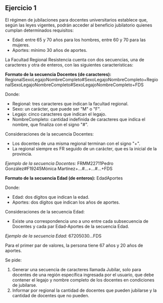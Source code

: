 ## Ejercicio 1
El régimen de jubilaciones para docentes universitarios establece que, según las leyes
vigentes, podrán acceder al beneficio jubilatorio quienes cumplan determinados requisitos:

- Edad: entre 65 y 70 años para los hombres, entre 60 y 70 para las mujeres.
- Aportes: mínimo 30 años de aportes.

La Facultad Regional Resistencia cuenta con dos secuencias, una de caracteres y otra de
enteros, con las siguientes características:

**Formato de la secuencia Docentes (de caracteres):**
RegionalSexoLegajoNombreCompleto#SexoLegajoNombreCompleto+RegionalSexoLegajoNombreCompleto#SexoLegajoNombreCompleto+FDS

Donde:
- Regional: tres caracteres que indican la facultad regional.
- Sexo: un carácter, que puede ser "M" o "F".
- Legajo: cinco caracteres que indican el legajo.
- NombreCompleto: cantidad indefinida de caracteres que indica el nombre, que finaliza con
el signo "#".

Consideraciones de la secuencia Docentes:
- Los docentes de una misma regional terminan con el signo "+".
- La regional siempre es FR seguido de un carácter, que es la inicial de la provincia.

*Ejemplo de la secuencia Docentes:*
FRMM22711Pedro González#F19245Mónica Martínez+...#...+...#...+FDS

**Formato de la secuencia Edad (de enteros):**
EdadAportes

Donde:
- Edad: dos dígitos que indican la edad.
- Aportes: dos dígitos que indican los años de aportes.

Consideraciones de la secuencia Edad:
- Existe una correspondencia uno a uno entre cada subsecuencia de Docentes y cada par
Edad-Aportes de la secuencia Edad.

*Ejemplo de la secuencia Edad:*
67205030...FDS

Para el primer par de valores, la persona tiene 67 años y 20 años de aportes.

Se pide:
1. Generar una secuencia de caracteres llamada Jubilar, solo para docentes de una región
específica ingresada por el usuario, que debe contener el legajo y nombre completo de los
docentes en condiciones de jubilarse.
2. Informar por regional la cantidad de docentes que pueden jubilarse y la cantidad de
docentes que no pueden.

